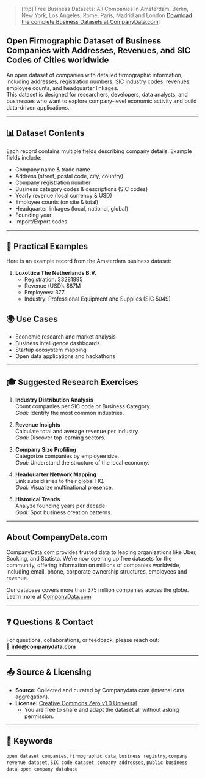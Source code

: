 > [!tip] Free Business Datasets: All Companies in Amsterdam, Berlin, New York, Los Angeles, Rome, Paris, Madrid and London
> [Download the complete Business Datasets at CompanyData.com](https://companydata.com/free-business-datasets/)!

## Open Firmographic Dataset of Business Companies with Addresses, Revenues, and SIC Codes of Cities worldwide

An open dataset of companies with detailed firmographic information, including addresses, registration numbers, SIC industry codes, revenues, employee counts, and headquarter linkages.  
This dataset is designed for researchers, developers, data analysts, and businesses who want to explore company-level economic activity and build data-driven applications.

---

## 📊 Dataset Contents

Each record contains multiple fields describing company details. Example fields include:

- Company name & trade name  
- Address (street, postal code, city, country)  
- Company registration number  
- Business category codes & descriptions (SIC codes)  
- Yearly revenue (local currency & USD)  
- Employee counts (on site & total)  
- Headquarter linkages (local, national, global)  
- Founding year  
- Import/Export codes  

---

## 🔎 Practical Examples

Here is an example record from the Amsterdam business dataset:

1. **Luxottica The Netherlands B.V.**  
   - Registration: 33281895  
   - Revenue (USD): $87M  
   - Employees: 377  
   - Industry: Professional Equipment and Supplies (SIC 5049)  


## 🌍 Use Cases
- Economic research and market analysis  
- Business intelligence dashboards  
- Startup ecosystem mapping  
- Open data applications and hackathons  

---

## 🎓 Suggested Research Exercises

1. **Industry Distribution Analysis**  
   Count companies per SIC code or Business Category.  
   *Goal:* Identify the most common industries.  

2. **Revenue Insights**  
   Calculate total and average revenue per industry.  
   *Goal:* Discover top-earning sectors.  

3. **Company Size Profiling**  
   Categorize companies by employee size.  
   *Goal:* Understand the structure of the local economy.  

4. **Headquarter Network Mapping**  
   Link subsidiaries to their global HQ.  
   *Goal:* Visualize multinational presence.  

5. **Historical Trends**  
   Analyze founding years per decade.  
   *Goal:* Spot business creation patterns.  

---

## About CompanyData.com

CompanyData.com provides trusted data to leading organizations like Uber, Booking, and Statista. We’re now opening up free datasets for the community, offering information on millions of companies worldwide, including email, phone, corporate ownership structures, employees and revenue.

Our database covers more than 375 million companies across the globe.
Learn more at [CompanyData.com](https://companydata.com/company-database/)

---

## ❓ Questions & Contact
For questions, collaborations, or feedback, please reach out:  
📧 **info@companydata.com**

---

## 📥 Source & Licensing

- **Source:** Collected and curated by Companydata.com (internal data aggregation).  
- **License:** [Creative Commons Zero v1.0 Universal](https://creativecommons.org/publicdomain/zero/1.0/deed.en)  
  - You are free to share and adapt the dataset all without asking permission.

---

## 🔑 Keywords
`open dataset companies`, `firmographic data`, `business registry`, `company revenue dataset`, `SIC code dataset`, `company addresses`, `public business data`, `open company database`
